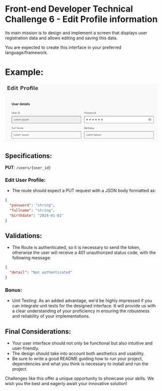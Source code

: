 # Front-end Developer Technical Challenge 6 - Edit Profile information

Its main mission is to design and implement a screen that displays user registration data and allows editing and saving this data.

You are expected to create this interface in your preferred language/framework.

# Example:

![Example](images/user_details.png "Example")

## Specifications:

**PUT**: `/users/{user_id}`

### Edit User Profile:

- The route should expect a PUT request with a JSON body formatted as:

```json
{
  "password": "string",
  "fullname": "string",
  "birthdate": "2024-01-02"
}
```

## Validations:

- The Route is authenticated, so it is necessary to send the token, otherwise the user will receive a 401 unauthorized status code, with the following message:

```json
{
  "detail": "Not authenticated"
}
```

### Bonus:

- Unit Testing: As an added advantage, we'd be highly impressed if you can integrate unit tests for the designed interface. It will provide us with a clear understanding of your proficiency in ensuring the robustness and reliability of your implementations.

## Final Considerations:

- Your user interface should not only be functional but also intuitive and user-friendly.
- The design should take into account both aesthetics and usability.
- Be sure to write a good README guiding how to run your project, dependencies and what you think is necessary to install and run the project.

Challenges like this offer a unique opportunity to showcase your skills. We wish you the best and eagerly await your innovative solution!
